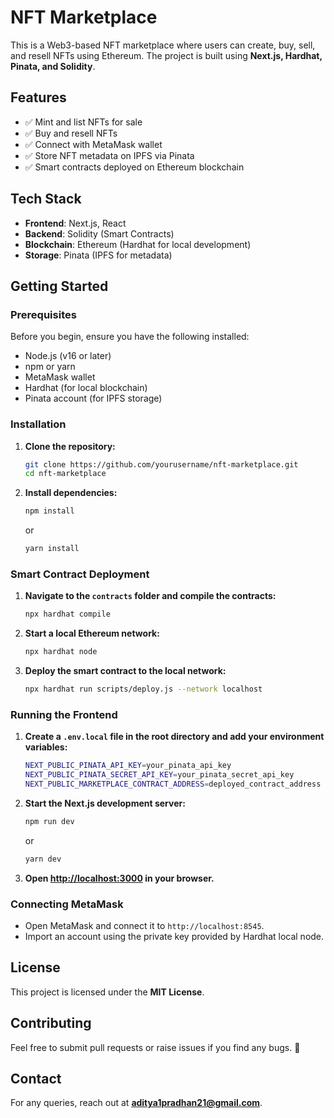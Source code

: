 # NFT Marketplace

This is a Web3-based NFT marketplace where users can create, buy, sell, and resell NFTs using Ethereum. The project is built using **Next.js, Hardhat, Pinata, and Solidity**.

## Features

- ✅ Mint and list NFTs for sale
- ✅ Buy and resell NFTs
- ✅ Connect with MetaMask wallet
- ✅ Store NFT metadata on IPFS via Pinata
- ✅ Smart contracts deployed on Ethereum blockchain

## Tech Stack

- **Frontend**: Next.js, React
- **Backend**: Solidity (Smart Contracts)
- **Blockchain**: Ethereum (Hardhat for local development)
- **Storage**: Pinata (IPFS for metadata)

## Getting Started

### Prerequisites

Before you begin, ensure you have the following installed:

- Node.js (v16 or later)
- npm or yarn
- MetaMask wallet
- Hardhat (for local blockchain)
- Pinata account (for IPFS storage)

### Installation

1. **Clone the repository:**

   ```sh
   git clone https://github.com/yourusername/nft-marketplace.git
   cd nft-marketplace
   ```

2. **Install dependencies:**

   ```sh
   npm install
   ```

   or

   ```sh
   yarn install
   ```

### Smart Contract Deployment

1. **Navigate to the `contracts` folder and compile the contracts:**

   ```sh
   npx hardhat compile
   ```

2. **Start a local Ethereum network:**

   ```sh
   npx hardhat node
   ```

3. **Deploy the smart contract to the local network:**

   ```sh
   npx hardhat run scripts/deploy.js --network localhost
   ```

### Running the Frontend

1. **Create a `.env.local` file in the root directory and add your environment variables:**

   ```sh
   NEXT_PUBLIC_PINATA_API_KEY=your_pinata_api_key
   NEXT_PUBLIC_PINATA_SECRET_API_KEY=your_pinata_secret_api_key
   NEXT_PUBLIC_MARKETPLACE_CONTRACT_ADDRESS=deployed_contract_address
   ```

2. **Start the Next.js development server:**

   ```sh
   npm run dev
   ```

   or

   ```sh
   yarn dev
   ```

3. **Open [http://localhost:3000](http://localhost:3000) in your browser.**

### Connecting MetaMask

- Open MetaMask and connect it to `http://localhost:8545`.
- Import an account using the private key provided by Hardhat local node.

## License

This project is licensed under the **MIT License**.

## Contributing

Feel free to submit pull requests or raise issues if you find any bugs. 🚀

## Contact

For any queries, reach out at **aditya1pradhan21@gmail.com**.
